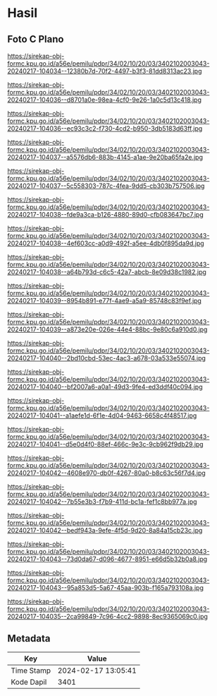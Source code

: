 # Hasil

## Foto C Plano

https://sirekap-obj-formc.kpu.go.id/a56e/pemilu/pdpr/34/02/10/20/03/3402102003043-20240217-104034--12380b7d-70f2-4497-b3f3-81dd8313ac23.jpg

https://sirekap-obj-formc.kpu.go.id/a56e/pemilu/pdpr/34/02/10/20/03/3402102003043-20240217-104036--d8701a0e-98ea-4cf0-9e26-1a0c5d13c418.jpg

https://sirekap-obj-formc.kpu.go.id/a56e/pemilu/pdpr/34/02/10/20/03/3402102003043-20240217-104036--ec93c3c2-f730-4cd2-b950-3db5183d63ff.jpg

https://sirekap-obj-formc.kpu.go.id/a56e/pemilu/pdpr/34/02/10/20/03/3402102003043-20240217-104037--a5576db6-883b-4145-a1ae-9e20ba65fa2e.jpg

https://sirekap-obj-formc.kpu.go.id/a56e/pemilu/pdpr/34/02/10/20/03/3402102003043-20240217-104037--5c558303-787c-4fea-9dd5-cb303b757506.jpg

https://sirekap-obj-formc.kpu.go.id/a56e/pemilu/pdpr/34/02/10/20/03/3402102003043-20240217-104038--fde9a3ca-b126-4880-89d0-cfb083647bc7.jpg

https://sirekap-obj-formc.kpu.go.id/a56e/pemilu/pdpr/34/02/10/20/03/3402102003043-20240217-104038--4ef603cc-a0d9-492f-a5ee-4db0f895da9d.jpg

https://sirekap-obj-formc.kpu.go.id/a56e/pemilu/pdpr/34/02/10/20/03/3402102003043-20240217-104038--a64b793d-c6c5-42a7-abcb-8e09d38c1982.jpg

https://sirekap-obj-formc.kpu.go.id/a56e/pemilu/pdpr/34/02/10/20/03/3402102003043-20240217-104039--8954b891-e77f-4ae9-a5a9-85748c83f9ef.jpg

https://sirekap-obj-formc.kpu.go.id/a56e/pemilu/pdpr/34/02/10/20/03/3402102003043-20240217-104039--a873e20e-026e-44e4-88bc-9e80c6a910d0.jpg

https://sirekap-obj-formc.kpu.go.id/a56e/pemilu/pdpr/34/02/10/20/03/3402102003043-20240217-104040--2bd10cbd-53ec-4ac3-a678-03a533e55074.jpg

https://sirekap-obj-formc.kpu.go.id/a56e/pemilu/pdpr/34/02/10/20/03/3402102003043-20240217-104040--bf2007a6-a0a1-49d3-9fe4-ed3ddf40c094.jpg

https://sirekap-obj-formc.kpu.go.id/a56e/pemilu/pdpr/34/02/10/20/03/3402102003043-20240217-104041--a1aefe1d-6f1e-4d04-9463-6658c4f48517.jpg

https://sirekap-obj-formc.kpu.go.id/a56e/pemilu/pdpr/34/02/10/20/03/3402102003043-20240217-104041--d5e0d4f0-88ef-466c-9e3c-9cb962f9db29.jpg

https://sirekap-obj-formc.kpu.go.id/a56e/pemilu/pdpr/34/02/10/20/03/3402102003043-20240217-104042--4608e970-db0f-4267-80a0-b8c63c56f7d4.jpg

https://sirekap-obj-formc.kpu.go.id/a56e/pemilu/pdpr/34/02/10/20/03/3402102003043-20240217-104042--7b55e3b3-f7b9-411d-bc1a-fef1c8bb977a.jpg

https://sirekap-obj-formc.kpu.go.id/a56e/pemilu/pdpr/34/02/10/20/03/3402102003043-20240217-104042--bedf943a-9efe-4f5d-9d20-8a84a15cb23c.jpg

https://sirekap-obj-formc.kpu.go.id/a56e/pemilu/pdpr/34/02/10/20/03/3402102003043-20240217-104043--73d0da67-d096-4677-8951-e66d5b32b0a8.jpg

https://sirekap-obj-formc.kpu.go.id/a56e/pemilu/pdpr/34/02/10/20/03/3402102003043-20240217-104043--95a853d5-5a67-45aa-903b-f165a793108a.jpg

https://sirekap-obj-formc.kpu.go.id/a56e/pemilu/pdpr/34/02/10/20/03/3402102003043-20240217-104035--2ca99849-7c96-4cc2-9898-8ec9365069c0.jpg


## Metadata

| Key        | Value               |
| ---------- | ------------------- |
| Time Stamp | 2024-02-17 13:05:41 |
| Kode Dapil | 3401                |



